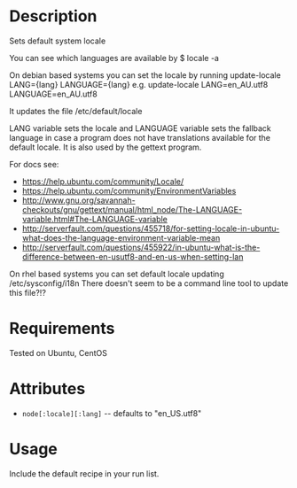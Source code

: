 Description
===========

Sets default system locale

You can see which languages are available by 
$ locale -a 

On debian based systems you can set the locale by running
 update-locale LANG={lang} LANGUAGE={lang}
e.g.
 update-locale LANG=en_AU.utf8 LANGUAGE=en_AU.utf8

It updates the file /etc/default/locale

LANG variable sets the locale and LANGUAGE variable sets the fallback
language in case a program does not have translations available for
the default locale. It is also used by the gettext program.

For docs see:  
* https://help.ubuntu.com/community/Locale/
* https://help.ubuntu.com/community/EnvironmentVariables
* http://www.gnu.org/savannah-checkouts/gnu/gettext/manual/html_node/The-LANGUAGE-variable.html#The-LANGUAGE-variable
* http://serverfault.com/questions/455718/for-setting-locale-in-ubuntu-what-does-the-language-environment-variable-mean
* http://serverfault.com/questions/455922/in-ubuntu-what-is-the-difference-between-en-usutf8-and-en-us-when-setting-lan

On rhel based systems you can set default locale updating /etc/sysconfig/i18n
There doesn't seem to be a command line tool to update this file?!?

Requirements
============

Tested on Ubuntu, CentOS

Attributes
==========

* `node[:locale][:lang]` -- defaults to "en_US.utf8"

Usage
=====

Include the default recipe in your run list.
